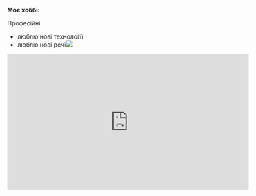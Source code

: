 **Моє хоббі:**

Професійні

*   люблю нові технології
*   люблю нові речі![](https://33333.cdn.cke-cs.com/kSW7V9NHUXugvhoQeFaf/images/e2a2d6672c4379f7f5d95ad041871859626bb92b96837c28.jpg)
<iframe width="560" height="315" src="https://www.youtube.com/embed/hNsKz9_vMo4" title="YouTube video player" frameborder="0" allow="accelerometer; autoplay; clipboard-write; encrypted-media; gyroscope; picture-in-picture" allowfullscreen></iframe>
